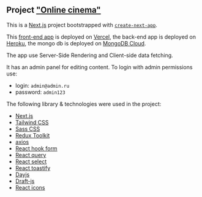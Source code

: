 ## Project ["Online cinema"](https://online-cinema-five.vercel.app/)

This is a [Next.js](https://nextjs.org/) project bootstrapped with [`create-next-app`](https://github.com/vercel/next.js/tree/canary/packages/create-next-app).

This [front-end app](https://online-cinema-five.vercel.app/) is deployed on [Vercel](https://vercel.com/), the back-end app is deployed on [Heroku](https://heroku.com), the mongo db is deployed on [MongoDB Cloud](https://mongodb.com/). 

The app use Server-Side Rendering and Client-side data fetching.

It has an admin panel for editing content.
To login with admin permissions use:  
- login: `admin@admin.ru`
- password: `admin123`

The following library & technologies were used in the project:

- [Next.js](https://nextjs.org/)
- [Tailwind CSS](https://tailwindcss.com/)
- [Sass CSS](https://sass-lang.com/)
- [Redux Toolkit](https://redux-toolkit.js.org/)
- [axios](https://github.com/axios/axios)
- [React hook form](https://react-hook-form.com/)
- [React query](https://react-query-v3.tanstack.com/)
- [React select](https://www.npmjs.com/package/react-select)
- [React toastify](https://www.npmjs.com/package/react-toastify)
- [Dayjs](https://day.js.org/)
- [Draft-js](https://draftjs.org/)
- [React icons](https://react-icons.github.io/react-icons/)

